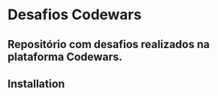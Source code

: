 # Desafios Codewars

## Repositório com desafios realizados na plataforma Codewars.

## Installation


